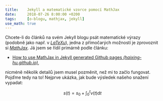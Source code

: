 ```yaml
---
title:    Jekyll a matematické vzorce pomocí MathJax
date:     2018-07-26 8:00:00 +0200
tags:     [o-blogu, mathjax, jekyll]
use_math: true
---
```

Chcete-li do článků na svém Jekyll blogu psát matematické výrazy
(podobně jako např. v [_LaTeXu_][1]), jedna z přímočarých možností
je zprovoznit si [_MathJax_][2]. Já jsem se řídil primárně podle článku:

- [How to use MathJax in Jekyll generated Github pages _(haixing-hu.github.io)_][3],

nicméně několik detailů jsem musel pozměnit, než mi to začlo fungovat.
Pojďme tedy na to! Nejprve ukázka, jak bude výsledek našeho snažení vypadat:

$$
s(t) = s_0 + \int_{0}^{t} v(t) \mathrm{d}t
$$

[1]: https://cs.wikipedia.org/wiki/LaTeX
[2]: https://www.mathjax.org/
[3]: http://haixing-hu.github.io/programming/2013/09/20/how-to-use-mathjax-in-jekyll-generated-github-pages/

